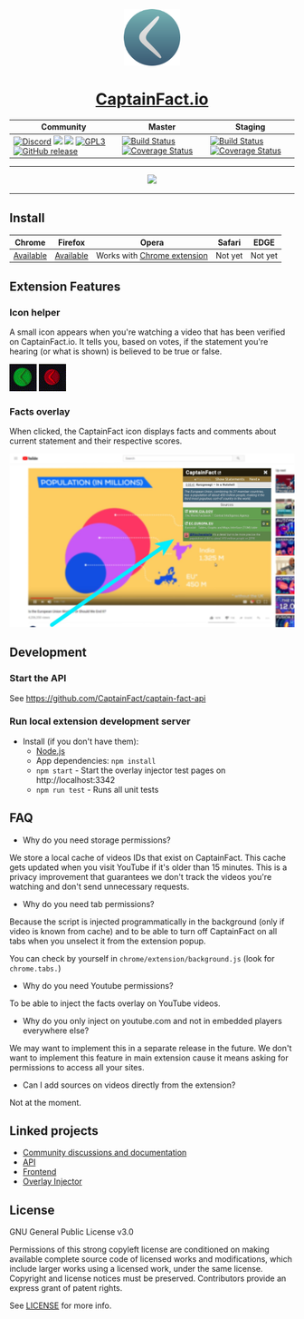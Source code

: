 <p align="center"><img src="chrome/assets/img/icon.png" height="100"/></p>
<h1 align="center"><a href="https://captainfact.io">CaptainFact.io</a></h1>

<table>
  <thead>
    <tr>
      <th>Community</th>
      <th>Master</th>
      <th>Staging</th>
    </tr>
  </thead>
  <tbody>
    <tr>
      <td>
        <a href="https://discord.gg/2Qd7hMz" title="Discord"><img src="https://discordapp.com/api/guilds/416782744748687361/widget.png" alt="Discord"></a>
        <a href="https://twitter.com/CaptainFact_io" title="Twitter"><img src="https://img.shields.io/twitter/follow/CaptainFact_io.svg?style=social&label=Follow"></a>
        <a href="https://opencollective.com/captainfact_io" title="Backers on Open Collective"><img src="https://opencollective.com/captainfact_io/backers/badge.svg"></a>
        <a href="./LICENSE"><img src="https://img.shields.io/github/license/CaptainFact/captain-fact-extension.svg" alt="GPL3"></a>
        <a href="https://github.com/CaptainFact/captain-fact-extension/releases"><img src="https://img.shields.io/github/v/release/CaptainFact/captain-fact-extension" alt="GitHub release" /></a>
      </td>
      <td>
        <a href="https://github.com/CaptainFact/captain-fact-extension/actions/workflows/ci.yml"><img src="https://github.com/CaptainFact/captain-fact-extension/actions/workflows/ci.yml/badge.svg" alt="Build Status"/></a>
        <a href='https://coveralls.io/github/CaptainFact/captain-fact-extension?branch=master'><img src='https://coveralls.io/repos/github/CaptainFact/captain-fact-extension/badge.svg?branch=master' alt='Coverage Status' /></a>
      </td>
      <td>
        <a href="https://github.com/CaptainFact/captain-fact-extension/actions/workflows/ci.yml"><img src="https://github.com/CaptainFact/captain-fact-extension/actions/workflows/ci.yml/badge.svg?branch=staging" alt="Build Status"/></a>
        <a href='https://coveralls.io/github/CaptainFact/captain-fact-extension?branch=staging'><img src='https://coveralls.io/repos/github/CaptainFact/captain-fact-extension/badge.svg?branch=staging' alt='Coverage Status' /></a>
      </td>
    </tr>
  </tbody>
</table>

<hr/>

<p align="center">
<a href="https://opencollective.com/captainfact_io/donate" target="_blank">
  <img src="https://opencollective.com/captainfact_io/donate/button@2x.png?color=blue" width=300 />
</a>
</p>

---

## Install

| **Chrome**     | **Firefox**    | **Opera**                        | **Safari** | **EDGE** |
| -------------- | -------------- | -------------------------------- | ---------- | -------- |
| [Available][0] | [Available][1] | Works with [Chrome extension][0] | Not yet    | Not yet  |

[0]: https://chrome.google.com/webstore/detail/captainfact-beta/fnnhlmbnlbgomamcolcpgncflofhjckm 'Install for Chrome'
[1]: https://addons.mozilla.org/en-US/firefox/addon/captainfact/ 'Add to Firefox'

## Extension Features

### Icon helper

A small icon appears when you're watching a video that has been verified on CaptainFact.io. It
tells you, based on votes, if the statement you're hearing (or what is shown) is believed to be
true or false.

![Icon approve](misc/approve.gif)
![Icon refute](misc/refute.gif)

### Facts overlay

When clicked, the CaptainFact icon displays facts and comments about current statement and
their respective scores.

![Demo screenshot](misc/demo-youtube.jpg)

## Development

### Start the API

See https://github.com/CaptainFact/captain-fact-api

### Run local extension development server

- Install (if you don't have them):
  - [Node.js](http://nodejs.org)
  - App dependencies: `npm install`
  - `npm start` - Start the overlay injector test pages on http://localhost:3342
  - `npm run test` - Runs all unit tests

## FAQ

- Why do you need storage permissions?

We store a local cache of videos IDs that exist on CaptainFact. This cache gets updated when you visit YouTube
if it's older than 15 minutes. This is a privacy improvement that guarantees we don't track the videos you're
watching and don't send unnecessary requests.

- Why do you need tab permissions?

Because the script is injected programmatically in the background (only if video is known from cache) and
to be able to turn off CaptainFact on all tabs when you unselect it from the extension popup.

You can check by yourself in `chrome/extension/background.js` (look for `chrome.tabs.`)

- Why do you need Youtube permissions?

To be able to inject the facts overlay on YouTube videos.

- Why do you only inject on youtube.com and not in embedded players everywhere else?

We may want to implement this in a separate release in the future. We don't want to implement
this feature in main extension cause it means asking for permissions to access all your sites.

- Can I add sources on videos directly from the extension?

Not at the moment.

## Linked projects

- [Community discussions and documentation](https://github.com/CaptainFact/captain-fact/)
- [API](https://github.com/CaptainFact/captain-fact-api)
- [Frontend](https://github.com/CaptainFact/captain-fact-frontend)
- [Overlay Injector](https://github.com/CaptainFact/captain-fact-overlay-injector)

## License

GNU General Public License v3.0

Permissions of this strong copyleft license are conditioned on making available complete source code of licensed works
and modifications, which include larger works using a licensed work, under the same license. Copyright and license
notices must be preserved. Contributors provide an express grant of patent rights.

See [LICENSE](LICENSE) for more info.

